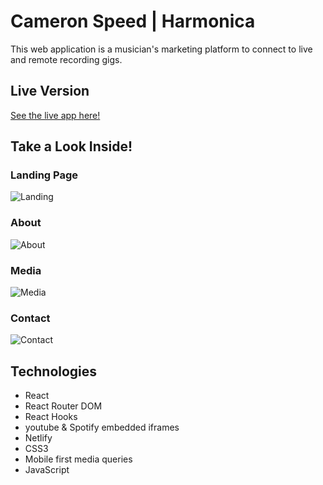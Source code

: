 # Cameron Speed | Harmonica
This web application is a musician's marketing platform to connect to live and remote recording gigs.



## Live Version
[See the live app here!](https://www.cameronspeed.com)



## Take a Look Inside!

### Landing Page

![Landing]()


### About

![About]()

### Media

![Media]()

### Contact

![Contact]()

## Technologies

* React
* React Router DOM
* React Hooks
* youtube & Spotify embedded iframes
* Netlify
* CSS3
* Mobile first media queries
* JavaScript